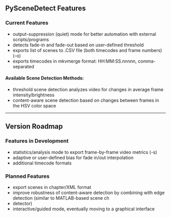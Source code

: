 
## PySceneDetect Features

### Current Features

 - output-suppression (quiet) mode for better automation with external scripts/programs
 - detects fade-in and fade-out based on user-defined threshold
 - exports list of scenes to .CSV file (both timecodes and frame numbers) (-o)
 - exports timecodes in mkvmerge format: HH:MM:SS.nnnnn, comma-separated

#### Available Scene Detection Methods:

 - threshold scene detection analyzes video for changes in average frame intensity/brightness
 - content-aware scene detection based on changes between frames in the HSV color space


----------------

## Version Roadmap

### Features in Development

 - statistics/analysis mode to export frame-by-frame video metrics (-s)
 - adaptive or user-defined bias for fade in/out interpolation
 - additional timecode formats

### Planned Features

 - export scenes in chapter/XML format
 - improve robustness of content-aware detection by combining with edge detection (similar to MATLAB-based scene ch
 - detector)
 - interactive/guided mode, eventually moving to a graphical interface

